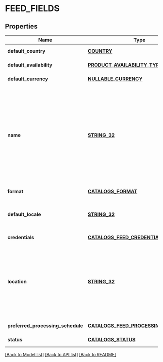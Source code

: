 # FEED_FIELDS

## Properties
Name | Type | Description | Notes
------------ | ------------- | ------------- | -------------
**default_country** | [**COUNTRY**](Country.md) |  | [default to null]
**default_availability** | [**PRODUCT_AVAILABILITY_TYPE**](ProductAvailabilityType.md) |  | [default to null]
**default_currency** | [**NULLABLE_CURRENCY**](NullableCurrency.md) |  | [default to null]
**name** | [**STRING_32**](STRING_32.md) | A human-friendly name associated to a given feed. This value is currently nullable due to historical reasons. It is expected to become non-nullable in the future. | [default to null]
**format** | [**CATALOGS_FORMAT**](CatalogsFormat.md) |  | [default to null]
**default_locale** | [**STRING_32**](STRING_32.md) | The locale used within a feed for product descriptions. | [default to null]
**credentials** | [**CATALOGS_FEED_CREDENTIALS**](CatalogsFeedCredentials.md) |  | [default to null]
**location** | [**STRING_32**](STRING_32.md) | The URL where a feed is available for download. This URL is what Pinterest will use to download a feed for processing. | [default to null]
**preferred_processing_schedule** | [**CATALOGS_FEED_PROCESSING_SCHEDULE**](CatalogsFeedProcessingSchedule.md) |  | [default to null]
**status** | [**CATALOGS_STATUS**](CatalogsStatus.md) |  | [default to null]

[[Back to Model list]](../README.md#documentation-for-models) [[Back to API list]](../README.md#documentation-for-api-endpoints) [[Back to README]](../README.md)



